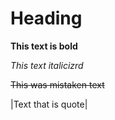 # Heading

**This text is bold**

_This text italicizrd_

~~This was mistaken text~~

|Text that is quote|

